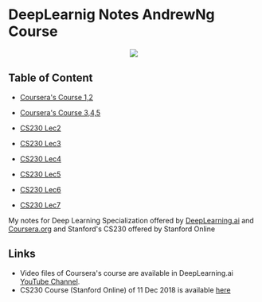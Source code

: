 # DeepLearnig Notes AndrewNg Course

<p align="center">
<img src="https://amintaheri23.github.io/img/portfolio/cs230.jpg">
</p>

## Table of Content
- [Coursera's Course 1,2](https://github.com/AminTaheri23/DeepLearnig-Notes-AndrewNg-Course/blob/master/Deep%20Learning%20Specialization%20Courses%201%2C2md.md)
- [Coursera's Course 3,4,5](https://github.com/AminTaheri23/DeepLearnig-Notes-AndrewNg-Course/blob/master/Deep%20Learning%20Specialization%20Courses%203%2C4%2C5.md)  

- [CS230 Lec2](https://github.com/AminTaheri23/DeepLearnig-Notes-AndrewNg-Course/blob/master/Lecture%202%20-%20%20Deep%20Learning%20Intuition.md)
- [CS230 Lec3](https://github.com/AminTaheri23/DeepLearnig-Notes-AndrewNg-Course/blob/master/Lecture%203%20-%20Full%20Cycle%20Deep%20Learning.md)
- [CS230 Lec4](https://github.com/AminTaheri23/DeepLearnig-Notes-AndrewNg-Course/blob/master/Lecture%204%20-%20Adversarial%20Attacks%20GANs.md)
- [CS230 Lec5](https://github.com/AminTaheri23/DeepLearnig-Notes-AndrewNg-Course/blob/master/Lecture%205%20AI%20and%20Healthcare.md)
- [CS230 Lec6](https://github.com/AminTaheri23/DeepLearnig-Notes-AndrewNg-Course/blob/master/Lecture%206%20-%20Deep%20Learning%20Projects%20Strategy.md)
- [CS230 Lec7](https://github.com/AminTaheri23/DeepLearnig-Notes-AndrewNg-Course/blob/master/Lecture%207%20-%20Interpretability%20of%20Neural%20Nets.md)


My notes for Deep Learning Specialization offered by [DeepLearning.ai](DeepLearning.ai) and [Coursera.org](Coursera) and Stanford's CS230 offered by Stanford Online

## Links
- Video files of Coursera's course are available in DeepLearning.ai [YouTube Channel](https://www.youtube.com/channel/UCcIXc5mJsHVYTZR1maL5l9w). 
- CS230 Course (Stanford Online) of 11 Dec 2018 is available [here](http://web.archive.org/web/20181211004223/http://cs230.stanford.edu/syllabus.html)


